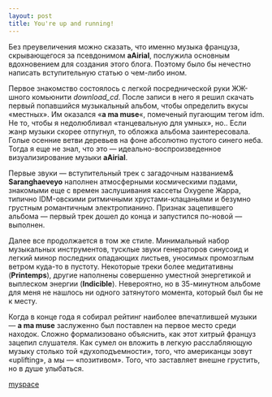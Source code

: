 ```yaml
---
layout: post
title: You're up and running!
---
```


Без преувеличения можно сказать, что именно музыка француза, скрывающегося за псевдонимом **aAirial**, послужила основным вдохновением для создания этого блога. Поэтому было бы нечестно написать вступительную статью о чем-либо ином.

Первое знакомство состоялось с легкой посреднической руки ЖЖ-шного комьюнити _download_cd_. После записи в него я решил скачать первый попавшийся музыкальный альбом, чтобы определить вкусы «местных». Им оказался «**a ma muse**«, помеченый пугающим тегом idm. Не то, чтобы я недолюбливал «танцевальную для умных», но.. Если жанр музыки скорее отпугнул, то обложка альбома заинтересовала. Голые осенние ветви деревьев на фоне абсолютно пустого синего неба. Тогда я еще не знал, что это — идеально-воспроизведенное визуализирование музыки **aAirial**.

Первые звуки — вступительный трек с загадочным названием& **Saranghaeveyo** наполнен атмосферными космическими пэдами, знакомыми еще с времен заслушивания кассеты Oxygene Жарра, типично IDM-овскими ритмичными хрустами-клацаньями и безумно грустным романтичным электропианино. Признак зацепившего альбома — первый трек дошел до конца и запустился по-новой — выполнен.

Далее все продолжается в том же стиле. Минимальный набор музыкальных инструментов, тусклые звуки генераторов синусоид и легкий минор последних опадающих листьев, уносимых промозглым ветром куда-то в пустоту. Некоторые треки более медитативны (**Printemps**), другие наполнены совершенно уместной энергетикой и выплеском энергии (**Indicible**). Невероятно, но в 35-минутном альбоме для меня не нашлось ни одного затянутого момента, который был бы не к месту.

Когда в конце года я собирал рейтинг наиболее впечатлившей музыки — **a ma muse** заслуженно был поставлен на первое место среди находок. Сложно формализовано объяснить, как этот хитрый француз зацепил слушателя. Как сумел он вложить в легкую расслабляющую музыку столько той «духоподъемности», того, что американцы зовут «uplifting», а мы — «позитивом». Того, что заставляет внешне грустить, но в душе улыбаться.

[myspace](http://www.myspace.com/aairial)